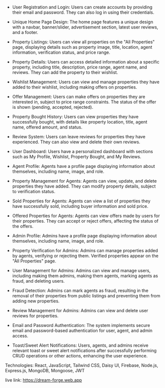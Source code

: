 - User Registration and Login: Users can create accounts by providing their email and password. They can also log in using their credentials.

- Unique Home Page Design: The home page features a unique design with a navbar, banner/slider, advertisement section, latest user reviews, and a footer.

- Property Listings: Users can view all properties on the "All Properties" page, displaying details such as property image, title, location, agent information, verification status, and price range.

- Property Details: Users can access detailed information about a specific property, including title, description, price range, agent name, and reviews. They can add the property to their wishlist.

- Wishlist Management: Users can view and manage properties they have added to their wishlist, including making offers on properties.

- Offer Management: Users can make offers on properties they are interested in, subject to price range constraints. The status of the offer is shown (pending, accepted, rejected).

- Property Bought History: Users can view properties they have successfully bought, with details like property location, title, agent name, offered amount, and status.

- Review System: Users can leave reviews for properties they have experienced. They can also view and delete their own reviews.

- User Dashboard: Users have a personalized dashboard with sections such as My Profile, Wishlist, Property Bought, and My Reviews.

- Agent Profile: Agents have a profile page displaying information about themselves, including name, image, and role.

- Property Management for Agents: Agents can view, update, and delete properties they have added. They can modify property details, subject to verification status.

- Sold Properties for Agents: Agents can view a list of properties they have successfully sold, including buyer information and sold price.

- Offered Properties for Agents: Agents can view offers made by users for their properties. They can accept or reject offers, affecting the status of the offers.

- Admin Profile: Admins have a profile page displaying information about themselves, including name, image, and role.

- Property Verification for Admins: Admins can manage properties added by agents, verifying or rejecting them. Verified properties appear on the "All Properties" page.

- User Management for Admins: Admins can view and manage users, including making them admins, making them agents, marking agents as fraud, and deleting users.

- Fraud Detection: Admins can mark agents as fraud, resulting in the removal of their properties from public listings and preventing them from adding new properties.

- Review Management for Admins: Admins can view and delete user reviews for properties.

- Email and Password Authentication: The system implements secure email and password-based authentication for user, agent, and admin access.

- Toast/Sweet Alert Notifications: Users, agents, and admins receive relevant toast or sweet alert notifications after successfully performing CRUD operations or other actions, enhancing the user experience.

Technologies: React, JavaScript, Tailwind CSS, Daisy UI, Firebase, Node.js, Express.js, MongoDB, Mongoose, JWT

live link: https://dream-forge.web.app
